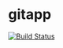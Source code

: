 # gitapp
[![Build Status](https://dev.azure.com/abebe64-ORG/devop/_apis/build/status%2Fabebe64.gitapp?branchName=main)](https://dev.azure.com/abebe64-ORG/devop/_build/latest?definitionId=14&branchName=main)
